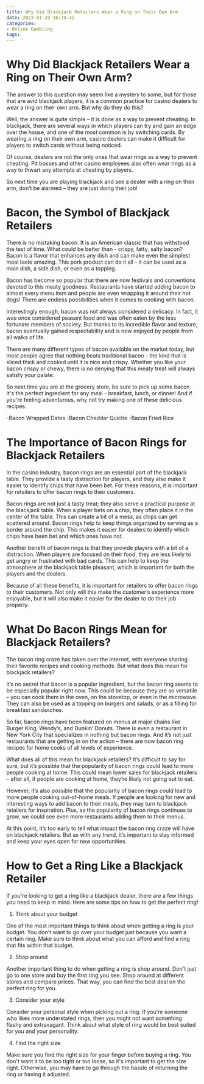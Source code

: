 ```yaml
---
title: Why Did Blackjack Retailers Wear a Ring on Their Own Arm 
date: 2023-01-20 16:34:42
categories:
- Online Gambling
tags:
---
```



#  Why Did Blackjack Retailers Wear a Ring on Their Own Arm? 

The answer to this question may seem like a mystery to some, but for those that are avid blackjack players, it is a common practice for casino dealers to wear a ring on their own arm. But why do they do this? 

Well, the answer is quite simple – it is done as a way to prevent cheating. In blackjack, there are several ways in which players can try and gain an edge over the house, and one of the most common is by switching cards. By wearing a ring on their own arm, casino dealers can make it difficult for players to switch cards without being noticed. 

Of course, dealers are not the only ones that wear rings as a way to prevent cheating. Pit bosses and other casino employees also often wear rings as a way to thwart any attempts at cheating by players. 

So next time you are playing blackjack and see a dealer with a ring on their arm, don’t be alarmed – they are just doing their job!

#  Bacon, the Symbol of Blackjack Retailers 

There is no mistaking bacon. It is an American classic that has withstood the test of time. What could be better than - crispy, fatty, salty bacon? Bacon is a flavor that enhances any dish and can make even the simplest meal taste amazing. This pork product can do it all - it can be used as a main dish, a side dish, or even as a topping.

Bacon has become so popular that there are now festivals and conventions devoted to this meaty goodness. Restaurants have started adding bacon to almost every menu item and people are even wrapping it around their hot dogs! There are endless possibilities when it comes to cooking with bacon.

Interestingly enough, bacon was not always considered a delicacy. In fact, it was once considered peasant food and was often eaten by the less fortunate members of society. But thanks to its incredible flavor and texture, bacon eventually gained respectability and is now enjoyed by people from all walks of life.

There are many different types of bacon available on the market today, but most people agree that nothing beats traditional bacon - the kind that is sliced thick and cooked until it is nice and crispy. Whether you like your bacon crispy or chewy, there is no denying that this meaty treat will always satisfy your palate.

So next time you are at the grocery store, be sure to pick up some bacon. It's the perfect ingredient for any meal - breakfast, lunch, or dinner! And if you're feeling adventurous, why not try making one of these delicious recipes: 


-Bacon Wrapped Dates 
-Bacon Cheddar Quiche 
-Bacon Fried Rice

#  The Importance of Bacon Rings for Blackjack Retailers 

In the casino industry, bacon rings are an essential part of the blackjack table. They provide a tasty distraction for players, and they also make it easier to identify chips that have been bet. For these reasons, it is important for retailers to offer bacon rings to their customers.

Bacon rings are not just a tasty treat; they also serve a practical purpose at the blackjack table. When a player bets on a chip, they often place it in the center of the table. This can create a bit of a mess, as chips can get scattered around. Bacon rings help to keep things organized by serving as a border around the chip. This makes it easier for dealers to identify which chips have been bet and which ones have not.

Another benefit of bacon rings is that they provide players with a bit of a distraction. When players are focused on their food, they are less likely to get angry or frustrated with bad cards. This can help to keep the atmosphere at the blackjack table pleasant, which is important for both the players and the dealers.

Because of all these benefits, it is important for retailers to offer bacon rings to their customers. Not only will this make the customer’s experience more enjoyable, but it will also make it easier for the dealer to do their job properly.

#  What Do Bacon Rings Mean for Blackjack Retailers? 

The bacon ring craze has taken over the internet, with everyone sharing their favorite recipes and cooking methods. But what does this mean for blackjack retailers?

It’s no secret that bacon is a popular ingredient, but the bacon ring seems to be especially popular right now. This could be because they are so versatile – you can cook them in the oven, on the stovetop, or even in the microwave. They can also be used as a topping on burgers and salads, or as a filling for breakfast sandwiches.

So far, bacon rings have been featured on menus at major chains like Burger King, Wendy’s, and Dunkin’ Donuts. There is even a restaurant in New York City that specializes in nothing but bacon rings. And it’s not just restaurants that are getting in on the action – there are now bacon ring recipes for home cooks of all levels of experience.

What does all of this mean for blackjack retailers? It’s difficult to say for sure, but it’s possible that the popularity of bacon rings could lead to more people cooking at home. This could mean lower sales for blackjack retailers – after all, if people are cooking at home, they’re likely not going out to eat.

However, it’s also possible that the popularity of bacon rings could lead to more people cooking out-of-home meals. If people are looking for new and interesting ways to add bacon to their meals, they may turn to blackjack retailers for inspiration. Plus, as the popularity of bacon rings continues to grow, we could see even more restaurants adding them to their menus.

At this point, it’s too early to tell what impact the bacon ring craze will have on blackjack retailers. But as with any trend, it’s important to stay informed and keep your eyes open for new opportunities.

#  How to Get a Ring Like a Blackjack Retailer

If you're looking to get a ring like a blackjack dealer, there are a few things you need to keep in mind. Here are some tips on how to get the perfect ring!

1. Think about your budget

One of the most important things to think about when getting a ring is your budget. You don't want to go over your budget just because you want a certain ring. Make sure to think about what you can afford and find a ring that fits within that budget.

2. Shop around

Another important thing to do when getting a ring is shop around. Don't just go to one store and buy the first ring you see. Shop around at different stores and compare prices. That way, you can find the best deal on the perfect ring for you.

3. Consider your style

Consider your personal style when picking out a ring. If you're someone who likes more understated rings, then you might not want something flashy and extravagant. Think about what style of ring would be best suited for you and your personality.

4. Find the right size

Make sure you find the right size for your finger before buying a ring. You don't want it to be too tight or too loose, so it's important to get the size right. Otherwise, you may have to go through the hassle of returning the ring or having it adjusted.